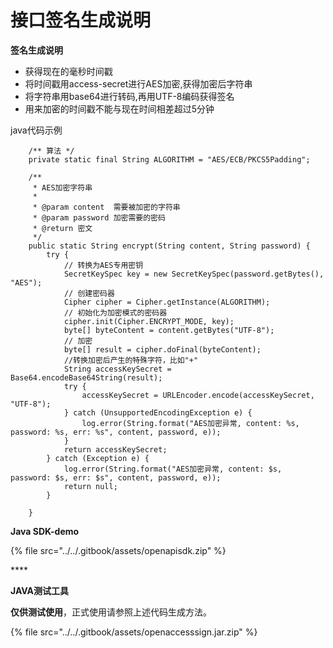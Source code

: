 # 接口签名生成说明

**签名生成说明**

* 获得现在的毫秒时间戳
* 将时间戳用access-secret进行AES加密,获得加密后字符串
* 将字符串用base64进行转码,再用UTF-8编码获得签名
* 用来加密的时间戳不能与现在时间相差超过5分钟

java代码示例

```text
    /** 算法 */
    private static final String ALGORITHM = "AES/ECB/PKCS5Padding";

    /**
     * AES加密字符串
     *
     * @param content  需要被加密的字符串
     * @param password 加密需要的密码
     * @return 密文
     */
    public static String encrypt(String content, String password) {
        try {
            // 转换为AES专用密钥
            SecretKeySpec key = new SecretKeySpec(password.getBytes(), "AES");
            // 创建密码器
            Cipher cipher = Cipher.getInstance(ALGORITHM);
            // 初始化为加密模式的密码器
            cipher.init(Cipher.ENCRYPT_MODE, key);
            byte[] byteContent = content.getBytes("UTF-8");
            // 加密
            byte[] result = cipher.doFinal(byteContent);
            //转换加密后产生的特殊字符，比如"+"
            String accessKeySecret = Base64.encodeBase64String(result);
            try {
                accessKeySecret = URLEncoder.encode(accessKeySecret, "UTF-8");
            } catch (UnsupportedEncodingException e) {
                log.error(String.format("AES加密异常, content: %s, password: %s, err: %s", content, password, e));
            }
            return accessKeySecret;
        } catch (Exception e) {
            log.error(String.format("AES加密异常, content: $s, password: $s, err: $s", content, password, e));
            return null;
        }

    }
```

**Java SDK-demo**

{% file src="../../.gitbook/assets/openapisdk.zip" %}

\*\*\*\*

**JAVA测试工具**

**仅供测试使用**，正式使用请参照上述代码生成方法。

{% file src="../../.gitbook/assets/openaccesssign.jar.zip" %}

